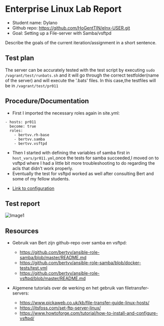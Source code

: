 # Enterprise Linux Lab Report

- Student name: Dylano
- Github repo: <https://github.com/HoGentTIN/elnx-USER.git>
- Goal: Setting up a File-server with Samba/vsftpd

Describe the goals of the current iteration/assignment in a short sentence.

## Test plan

The server can be accurately tested with the test script by executing `sudo /vagrant/test/runbats.sh` and it will go through the correct testfolder(name of the server) and will execute the '.bats' files.
In this case,the testfiles will be in `/vagrant/test/pr011`

## Procedure/Documentation
- First I imported the necessary roles again in site.yml:
 ```
 - hosts: pr011
   become: true
   roles:
     - bertvv.rh-base
     - bertvv.samba
     - bertvv.vsftpd
 ```
- Then I started with defining the variables of samba first in `host_vars/pr011.yml`,once the tests for samba succeeded,I moved on to vsftpd where I had a little bit more troubleshooting to do regarding the acls that didn't work properly.
- Eventually the test for vsftpd worked as well after consulting Bert and some of my fellow students.
 * [Link to configuration](https://github.com/HoGentTIN/elnx-1920-sme-Dyvex/blob/master/ansible/host_vars/pr011.yml)
 
## Test report

![Image1](https://github.com/HoGentTIN/elnx-1920-sme-Dyvex/blob/master/report/Images/pr011/runbats_pr011.png)

## Resources
  * Gebruik van Bert zijn github-repo over samba en vsftpd:
    - https://github.com/bertvv/ansible-role-samba/blob/master/README.md
    - https://github.com/bertvv/ansible-role-samba/blob/docker-tests/test.yml
    - https://github.com/bertvv/ansible-role-vsftpd/blob/master/README.md

  * Algemene tutorials over de werking en het gebruik van filetransfer-servers:
    - https://www.pickaweb.co.uk/kb/file-transfer-guide-linux-hosts/
    - https://itsfoss.com/set-ftp-server-linux/
    - https://www.howtoforge.com/tutorial/how-to-install-and-configure-vsftpd/
